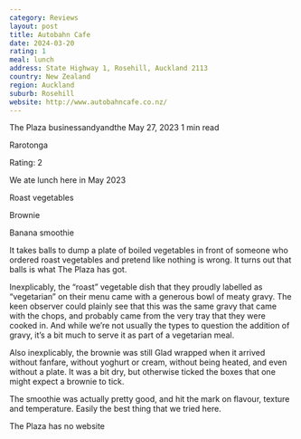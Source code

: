 ```yaml
---
category: Reviews
layout: post
title: Autobahn Cafe
date: 2024-03-20
rating: 1
meal: lunch
address: State Highway 1, Rosehill, Auckland 2113
country: New Zealand
region: Auckland
suburb: Rosehill
website: http://www.autobahncafe.co.nz/
---
```


The Plaza
businessandyandthe
May 27, 2023
1 min read


Rarotonga

Rating: 2

We ate lunch here in May 2023

Roast vegetables

Brownie

Banana smoothie

It takes balls to dump a plate of boiled vegetables in front of someone who ordered roast vegetables and pretend like nothing is wrong. It turns out that balls is what The Plaza has got.  

Inexplicably, the “roast” vegetable dish that they proudly labelled as “vegetarian” on their menu came with a generous bowl of meaty gravy. The keen observer could plainly see that this was the same gravy that came with the chops, and probably came from the very tray that they were cooked in. And while we’re not usually the types to question the addition of gravy, it’s a bit much to serve it as part of a vegetarian meal. 

Also inexplicably, the brownie was still Glad wrapped when it arrived without fanfare, without yoghurt or cream, without being heated, and even without a plate. It was a bit dry, but otherwise ticked the boxes that one might expect a brownie to tick.

 

The smoothie was actually pretty good, and hit the mark on flavour, texture and temperature. Easily the best thing that we tried here.



The Plaza has no website
